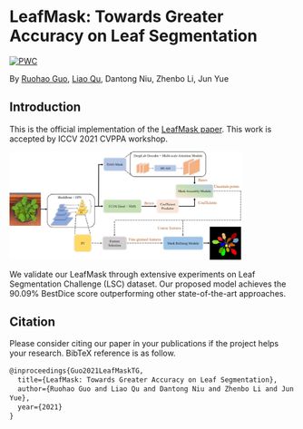 # LeafMask: Towards Greater Accuracy on Leaf Segmentation

[![PWC](https://img.shields.io/endpoint.svg?url=https://paperswithcode.com/badge/leafmask-towards-greater-accuracy-on-leaf/instance-segmentation-on-leaf-segmentation)](https://paperswithcode.com/sota/instance-segmentation-on-leaf-segmentation?p=leafmask-towards-greater-accuracy-on-leaf)

By [Ruohao Guo](https://github.com/easton-cau), [Liao Qu](https://github.com/QuLiao1117), Dantong Niu, Zhenbo Li, Jun Yue

## Introduction

This is the official implementation of the [LeafMask paper](https://arxiv.org/abs/2108.03568). This work is accepted by ICCV 2021 CVPPA workshop.

<img src="images/overview.jpg" alt="image" style="zoom:40%;" />

We validate our LeafMask through extensive experiments on Leaf Segmentation Challenge (LSC) dataset. Our proposed model achieves the 90.09% BestDice score outperforming other state-of-the-art approaches.

## Citation
Please consider citing our paper in your publications if the project helps your research. BibTeX reference is as follow.

```
@inproceedings{Guo2021LeafMaskTG,
  title={LeafMask: Towards Greater Accuracy on Leaf Segmentation},
  author={Ruohao Guo and Liao Qu and Dantong Niu and Zhenbo Li and Jun Yue},
  year={2021}
}
```

